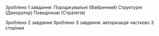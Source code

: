 Зроблено 1 завдання:
Породжувальні (Фабричний)
Структурні (Декоратор)
Поведінкові (Стратегія)	

Зроблено 2 завдання
Зроблено 3 завдання:
авторизація
частково 3 сторінки
